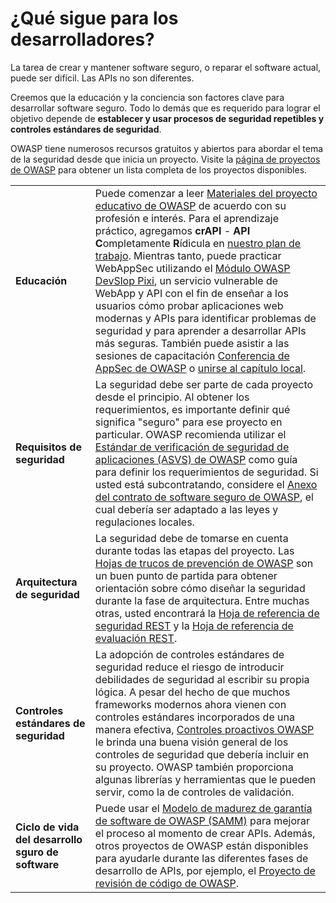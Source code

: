 ¿Qué sigue para los desarrolladores?
==========================

La tarea de crear y mantener software seguro, o reparar el software actual,
puede ser difícil. Las APIs no son diferentes.

Creemos que la educación y la conciencia son factores clave para desarrollar
software seguro. Todo lo demás que es requerido para lograr el objetivo
depende de **establecer y usar procesos de seguridad repetibles y controles
estándares de seguridad**.

OWASP tiene numerosos recursos gratuitos y abiertos para abordar el tema de la
seguridad desde que inicia un proyecto. Visite la
[página de proyectos de OWASP][1] para obtener un lista completa de los
proyectos disponibles.

| | |
|-|-|
| **Educación** | Puede comenzar a leer [Materiales del proyecto educativo de OWASP][2] de acuerdo con su profesión e interés. Para el aprendizaje práctico, agregamos **crAPI** - **API** **C**ompletamente **R**ídicula en [nuestro plan de trabajo][3]. Mientras tanto, puede practicar WebAppSec utilizando el [Módulo OWASP DevSlop Pixi][4], un servicio vulnerable de WebApp y API con el fin de enseñar a los usuarios cómo probar aplicaciones web modernas y APIs para identificar problemas de seguridad y para aprender a desarrollar APIs más seguras. También puede asistir a las sesiones de capacitación [Conferencia de AppSec de OWASP][5] o [unirse al capítulo local][6]. |
| **Requisitos de seguridad** | La seguridad debe ser parte de cada proyecto desde el principio. Al obtener los requerimientos, es importante definir qué significa "seguro" para ese proyecto en particular. OWASP recomienda utilizar el [Estándar de verificación de seguridad de aplicaciones (ASVS) de OWASP][7] como guía para definir los requerimientos de seguridad. Si usted está subcontratando, considere el [Anexo del contrato de software seguro de OWASP][8], el cual debería ser adaptado a las leyes y regulaciones locales. |
| **Arquitectura de seguridad** | La seguridad debe de tomarse en cuenta durante todas las etapas del proyecto. Las [Hojas de trucos de prevención de OWASP][9] son un buen punto de partida para obtener orientación sobre cómo diseñar la seguridad durante la fase de arquitectura. Entre muchas otras, usted encontrará la [Hoja de referencia de seguridad REST][10] y la [Hoja de referencia de evaluación REST][11]. |
| **Controles estándares de seguridad** | La adopción de controles estándares de seguridad reduce el riesgo de introducir debilidades de seguridad al escribir su propia lógica. A pesar del hecho de que muchos frameworks modernos ahora vienen con controles estándares incorporados de una manera efectiva, [Controles proactivos OWASP][12] le brinda una buena visión general de los controles de seguridad que debería incluir en su proyecto. OWASP también proporciona algunas librerías y herramientas que le pueden servir, como la de controles de validación. |
| **Ciclo de vida del desarrollo sguro de software** | Puede usar el [Modelo de madurez de garantía de software de OWASP (SAMM)][13] para mejorar el proceso al momento de crear APIs. Además, otros proyectos de OWASP están disponibles para ayudarle durante las diferentes fases de desarrollo de APIs, por ejemplo, el [Proyecto de revisión de código de OWASP][14]. |

[1]: https://www.owasp.org/index.php/Category:OWASP_Project
[2]: https://www.owasp.org/index.php/OWASP_Education_Material_Categorized
[3]: https://www.owasp.org/index.php/OWASP_API_Security_Project#tab=Road_Map
[4]: https://devslop.co/Home/Pixi
[5]: https://www.owasp.org/index.php/Category:OWASP_AppSec_Conference
[6]: https://www.owasp.org/index.php/OWASP_Chapter
[7]: https://www.owasp.org/index.php/Category:OWASP_Application_Security_Verification_Standard_Project
[8]: https://www.owasp.org/index.php/OWASP_Secure_Software_Contract_Annex
[9]: https://www.owasp.org/index.php/OWASP_Cheat_Sheet_Series
[10]: https://github.com/OWASP/CheatSheetSeries/blob/master/cheatsheets/REST_Security_Cheat_Sheet.md
[11]: https://github.com/OWASP/CheatSheetSeries/blob/master/cheatsheets/REST_Assessment_Cheat_Sheet.md
[12]: https://www.owasp.org/index.php/OWASP_Proactive_Controls#tab=OWASP_Proactive_Controls_2018
[13]: https://www.owasp.org/index.php/OWASP_SAMM_Project
[14]: https://www.owasp.org/index.php/Category:OWASP_Code_Review_Project
